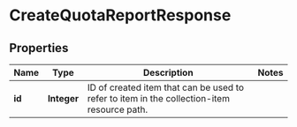 
# CreateQuotaReportResponse

## Properties
Name | Type | Description | Notes
------------ | ------------- | ------------- | -------------
**id** | **Integer** | ID of created item that can be used to refer to item in the collection-item resource path. | 



